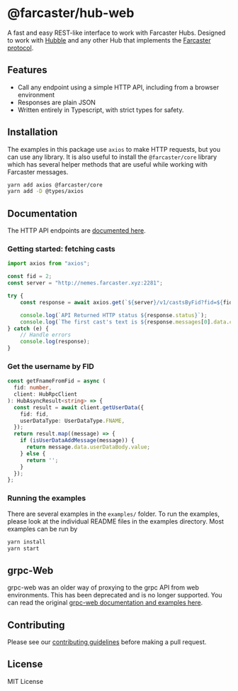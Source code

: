 # @farcaster/hub-web

A fast and easy REST-like interface to work with Farcaster Hubs. Designed to work with [Hubble](https://github.com/farcasterxyz/hubble/) and any other Hub that implements the [Farcaster protocol](https://github.com/farcasterxyz/protocol).

## Features

- Call any endpoint using a simple HTTP API, including from a browser environment
- Responses are plain JSON
- Written entirely in Typescript, with strict types for safety.

## Installation

The examples in this package use `axios` to make HTTP requests, but you can use any library. It is also useful to install the `@farcaster/core` library which has several helper methods that are useful while working with Farcaster messages.

```bash
yarn add axios @farcaster/core
yarn add -D @types/axios 
```

## Documentation

The HTTP API endpoints are [documented here](https://www.thehubble.xyz/docs/httpapi/httpapi.html).

### Getting started: fetching casts

```typescript
import axios from "axios";

const fid = 2;
const server = "http://nemes.farcaster.xyz:2281";

try {
    const response = await axios.get(`${server}/v1/castsByFid?fid=${fid}`);

    console.log(`API Returned HTTP status ${response.status}`);    
    console.log(`The first cast's text is ${response.messages[0].data.castAddBody.text}`);
} catch (e) {
    // Handle errors
    console.log(response);
}
```

### Get the username by FID

```typescript
const getFnameFromFid = async (
  fid: number,
  client: HubRpcClient
): HubAsyncResult<string> => {
  const result = await client.getUserData({
    fid: fid,
    userDataType: UserDataType.FNAME,
  });
  return result.map((message) => {
    if (isUserDataAddMessage(message)) {
      return message.data.userDataBody.value;
    } else {
      return '';
    }
  });
};
```

### Running the examples

There are several examples in the `examples/` folder. To run the examples, please look at the individual README files in the examples directory. Most examples can be run by

```bash
yarn install
yarn start
```

## grpc-Web

grpc-web was an older way of proxying to the grpc API from web environments. This has been deprecated and is no longer supported. You can read the original [grpc-web documentation and examples here](./README.grpcweb.md).

## Contributing

Please see our [contributing guidelines](https://github.com/farcasterxyz/hubble/blob/main/CONTRIBUTING.md) before making a pull request.

## License

MIT License
